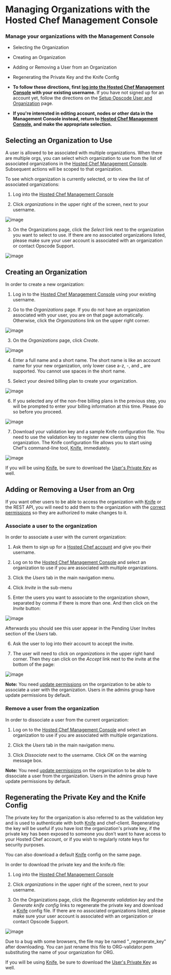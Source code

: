 Managing Organizations with the Hosted Chef Management Console
==============================================================

  

### Manage your organizations with the Management Console

-   Selecting the Organization
-   Creating an Organization
-   Adding or Removing a User from an Organization
-   Regenerating the Private Key and the Knife Config

-   **To follow these directions, first [log into the Hosted Chef
    Management
    Console](Managing%20your%20Account%20and%20Billing%20Information.html#ManagingyourAccountandBillingInformation-LogintotheManagementConsole)
    with your existing username.** If you have not signed up for an
    account yet, follow the directions on the [Setup Opscode User and
    Organization](Setup%20Opscode%20User%20and%20Organization.html "Setup Opscode User and Organization")
    page.

-   **If you're interested in editing account, nodes or other data in
    the Management Console instead, return to [Hosted Chef Management
    Console](Hosted%20Chef%20Management%20Console.html "Hosted Chef Management Console"),
    and make the appropriate selection.**

Selecting an Organization to Use
--------------------------------

A user is allowed to be associated with multiple organizations. When
there are multiple orgs, you can select which organization to use from
the list of associated organizations in the [Hosted Chef Management
Console](http://manage.opscode.com). Subsequent actions will be scoped
to that organization.

To see which organization is currently selected, or to view the list of
associated organizations:

1. Log into the [Hosted Chef Management
Console](http://manage.opscode.com)

2. Click *organizations* in the upper right of the screen, next to your
username.

![image](../attachments/19923212/20086816.png)

3. On the Organizations page, click the *Select* link next to the
organization you want to select to use. If there are no associated
organizations listed, please make sure your user account is associated
with an organization or contact Opscode Support.

![image](../attachments/19923212/20086877.png)

Creating an Organization
------------------------

In order to create a new organization:

1. Log in to the [Hosted Chef Management
Console](http://manage.opscode.com) using your existing username.

2. Go to the *Organizations* page. If you do not have an organization
associated with your user, you are on that page automatically.
Otherwise, click the *Organizations* link on the upper right corner.

![image](../attachments/19923212/20086816.png)

3. On the *Organizations* page, click *Create*.

![image](../attachments/19923212/20086878.png)

4. Enter a full name and a short name. The short name is like an account
name for your new organization, only lower case a-z, -, and \_ are
supported. You cannot use spaces in the short name.

5. Select your desired billing plan to create your organization.

![image](../attachments/19923212/20086883.jpg)

6. If you selected any of the non-free billing plans in the previous
step, you will be prompted to enter your billing information at this
time. Please do so before you proceed.

![image](../attachments/19923212/20086885.png)

7. Download your validation key and a sample Knife configuration file.
You need to use the validation key to register new clients using this
organization. The Knife configuration file allows you to start using
Chef's command-line tool, [Knife](Knife.html "Knife"), immediately.

![image](../attachments/19923212/20086882.jpg)

If you will be using [Knife](Knife.html "Knife"), be sure to download
the [User's Private
Key](Managing%20Users%20and%20your%20Private%20Key%20with%20the%20Hosted%20Chef%20Management%20Console.html#ManagingUsersandyourPrivateKeywiththeHostedChefManagementConsole-DownloadingandUsingyourPrivateKey)
as well.

Adding or Removing a User from an Org
-------------------------------------

If you want other users to be able to access the organization with
[Knife](Knife.html "Knife") or the REST API, you will need to add them
to the organization with the [correct
permissions](Managing%20Permissions%20with%20the%20Hosted%20Chef%20Management%20Console.html "Managing Permissions with the Hosted Chef Management Console")
so they are authorized to make changes to it.

### Associate a user to the organization

In order to associate a user with the current organization:

1. Ask them to sign up for a [Hosted Chef
account](https://cookbooks.opscode.com/users/new) and give you their
username.

2. Log on to the [Hosted Chef Management
Console](http://manage.opscode.com) and select an organization to use if
you are associated with multiple organizations.

3. Click the *Users* tab in the main navigation menu.

4. Click *Invite* in the sub-menu

5. Enter the users you want to associate to the organization shown,
separated by comma if there is more than one. And then click on the
*Invite* button:

![image](../attachments/19923212/20086876.png)

Afterwards you should see this user appear in the Pending User Invites
section of the *Users* tab.

6. Ask the user to log into their account to accept the invite.

7. The user will need to click on *organizations* in the upper right
hand corner. Then they can click on the *Accept* link next to the invite
at the bottom of the page:

![image](../attachments/19923212/20086860.png)

**Note:** You need [update
permissions](Managing%20Permissions%20with%20the%20Hosted%20Chef%20Management%20Console.html "Managing Permissions with the Hosted Chef Management Console")
on the organization to be able to associate a user with the
organization. Users in the admins group have update permissions by
default.

### Remove a user from the organization

In order to dissociate a user from the current organization:

1. Log on to the [Hosted Chef Management
Console](http://manage.opscode.com) and select an organization to use if
you are associated with multiple organizations.

2. Click the *Users* tab in the main navigation menu.

3. Click *Dissociate* next to the username. Click *OK* on the warning
message box.

**Note:** You need [update
permissions](Managing%20Permissions%20with%20the%20Hosted%20Chef%20Management%20Console.html "Managing Permissions with the Hosted Chef Management Console")
on the organization to be able to dissociate a user from the
organization. Users in the admins group have update permissions by
default.

Regenerating the Private Key and the Knife Config
-------------------------------------------------

The private key for the organization is also referred to as the
validation key and is used to authenticate with both
[Knife](Knife.html "Knife") and chef-client. Regenerating the key will
be useful if you have lost the organization's private key, if the
private key has been exposed to someone you don't want to have access to
your Hosted Chef account, or if you wish to regularly rotate keys for
security purposes.

You can also download a default [Knife](Knife.html "Knife") config on
the same page.

In order to download the private key and the knife.rb file:

1. Log into the [Hosted Chef Management
Console](http://manage.opscode.com)

2. Click *organizations* in the upper right of the screen, next to your
username.

3. On the Organizations page, click the *Regenerate validation key* and
the *Generate knife config* links to regenerate the private key and
download a [Knife](Knife.html "Knife") config file. If there are no
associated organizations listed, please make sure your user account is
associated with an organization or contact Opscode Support.

![image](images/icons/emoticons/forbidden.gif)

Due to a bug with some browsers, the file may be named
"\_regenerate\_key" after downloading. You can just rename this file to
ORG-validator.pem substituting the name of your organization for ORG.

If you will be using [Knife](Knife.html "Knife"), be sure to download
the [User's Private
Key](Managing%20Users%20and%20your%20Private%20Key%20with%20the%20Hosted%20Chef%20Management%20Console.html#ManagingUsersandyourPrivateKeywiththeHostedChefManagementConsole-DownloadingandUsingyourPrivateKey)
as well.

  
  
  
  

  
